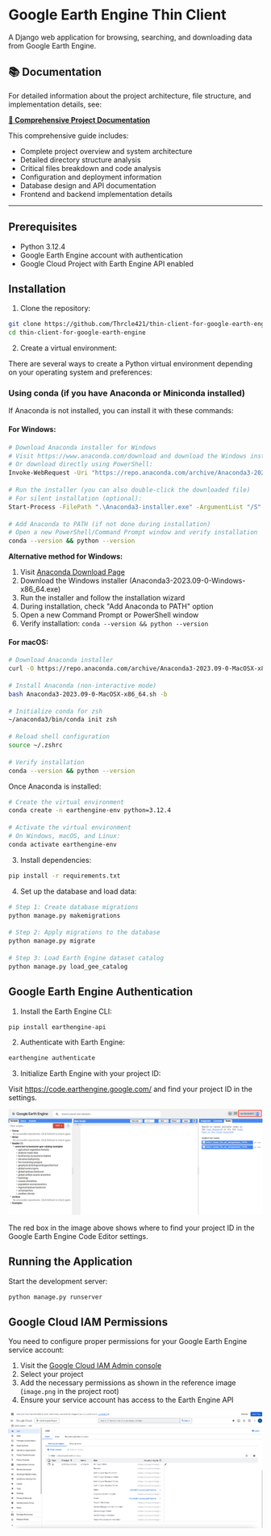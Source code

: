 # Google Earth Engine Thin Client

A Django web application for browsing, searching, and downloading data from Google Earth Engine.

## 📚 Documentation

For detailed information about the project architecture, file structure, and implementation details, see:

**[📖 Comprehensive Project Documentation](COMPREHENSIVE_PROJECT_DOCUMENTATION.md)**

This comprehensive guide includes:

- Complete project overview and system architecture
- Detailed directory structure analysis
- Critical files breakdown and code analysis
- Configuration and deployment information
- Database design and API documentation
- Frontend and backend implementation details

---

## Prerequisites

- Python 3.12.4
- Google Earth Engine account with authentication
- Google Cloud Project with Earth Engine API enabled

## Installation

1. Clone the repository:

```bash
git clone https://github.com/Thrcle421/thin-client-for-google-earth-engine.git
cd thin-client-for-google-earth-engine
```

2. Create a virtual environment:

There are several ways to create a Python virtual environment depending on your operating system and preferences:

### Using conda (if you have Anaconda or Miniconda installed)

If Anaconda is not installed, you can install it with these commands:

#### For Windows:

```bash
# Download Anaconda installer for Windows
# Visit https://www.anaconda.com/download and download the Windows installer
# Or download directly using PowerShell:
Invoke-WebRequest -Uri "https://repo.anaconda.com/archive/Anaconda3-2023.09-0-Windows-x86_64.exe" -OutFile "Anaconda3-installer.exe"

# Run the installer (you can also double-click the downloaded file)
# For silent installation (optional):
Start-Process -FilePath ".\Anaconda3-installer.exe" -ArgumentList "/S" -Wait

# Add Anaconda to PATH (if not done during installation)
# Open a new PowerShell/Command Prompt window and verify installation
conda --version && python --version
```

**Alternative method for Windows:**

1. Visit [Anaconda Download Page](https://www.anaconda.com/download)
2. Download the Windows installer (Anaconda3-2023.09-0-Windows-x86_64.exe)
3. Run the installer and follow the installation wizard
4. During installation, check "Add Anaconda to PATH" option
5. Open a new Command Prompt or PowerShell window
6. Verify installation: `conda --version && python --version`

#### For macOS:

```bash
# Download Anaconda installer
curl -O https://repo.anaconda.com/archive/Anaconda3-2023.09-0-MacOSX-x86_64.sh

# Install Anaconda (non-interactive mode)
bash Anaconda3-2023.09-0-MacOSX-x86_64.sh -b

# Initialize conda for zsh
~/anaconda3/bin/conda init zsh

# Reload shell configuration
source ~/.zshrc

# Verify installation
conda --version && python --version
```

Once Anaconda is installed:

```bash
# Create the virtual environment
conda create -n earthengine-env python=3.12.4

# Activate the virtual environment
# On Windows, macOS, and Linux:
conda activate earthengine-env
```

3. Install dependencies:

```bash
pip install -r requirements.txt
```

4. Set up the database and load data:

```bash
# Step 1: Create database migrations
python manage.py makemigrations

# Step 2: Apply migrations to the database
python manage.py migrate

# Step 3: Load Earth Engine dataset catalog
python manage.py load_gee_catalog
```

## Google Earth Engine Authentication

1. Install the Earth Engine CLI:

```bash
pip install earthengine-api
```

2. Authenticate with Earth Engine:

```bash
earthengine authenticate
```

3. Initialize Earth Engine with your project ID:

Visit https://code.earthengine.google.com/ and find your project ID in the settings.

![Project ID Location](ID.png)

The red box in the image above shows where to find your project ID in the Google Earth Engine Code Editor settings.

## Running the Application

Start the development server:

```bash
python manage.py runserver
```

## Google Cloud IAM Permissions

You need to configure proper permissions for your Google Earth Engine service account:

1. Visit the [Google Cloud IAM Admin console](https://console.cloud.google.com/iam-admin/)
2. Select your project
3. Add the necessary permissions as shown in the reference image (`image.png` in the project root)
4. Ensure your service account has access to the Earth Engine API

![Required IAM Permissions](IAM.png)
